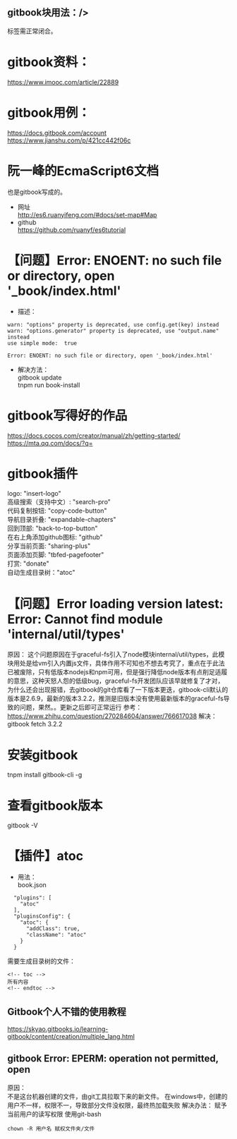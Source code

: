 ## gitbook块用法：/>  
<font size=2></font>
标签需正常闭合。

# gitbook资料：
https://www.imooc.com/article/22889

# gitbook用例：
https://docs.gitbook.com/account
https://www.jianshu.com/p/421cc442f06c

# 阮一峰的EcmaScript6文档
也是gitbook写成的。
+ 网址  
http://es6.ruanyifeng.com/#docs/set-map#Map
+ github   
https://github.com/ruanyf/es6tutorial

# 【问题】Error: ENOENT: no such file or directory, open '_book/index.html'
+ 描述：  
``` 
warn: "options" property is deprecated, use config.get(key) instead 
warn: "options.generator" property is deprecated, use "output.name" instead 
use simple mode:  true

Error: ENOENT: no such file or directory, open '_book/index.html'
```
+ 解决方法：   
gitbook update  
tnpm run book-install   

# gitbook写得好的作品
https://docs.cocos.com/creator/manual/zh/getting-started/
https://mta.qq.com/docs/?q=

# gitbook插件
logo: "insert-logo"    
高级搜索（支持中文）: "search-pro"   
代码复制按钮: "copy-code-button"   
导航目录折叠: "expandable-chapters"     
回到顶部: "back-to-top-button"   
在右上角添加github图标: "github"   
分享当前页面: "sharing-plus"   
页面添加页脚: "tbfed-pagefooter"   
打赏: "donate"   
自动生成目录树："atoc"

# 【问题】Error loading version latest: Error: Cannot find module 'internal/util/types'
原因：
这个问题原因在于graceful-fs引入了node模块internal/util/types，此模块用处是给vm引入内置js文件，具体作用不可知也不想去考究了，重点在于此法已被废除，只有低版本nodejs和npm可用，但是强行降低node版本有点削足适履的意思，这种天怒人怨的低级bug，graceful-fs开发团队应该早就修复了才对，为什么还会出现报错，去gitbook的git仓库看了一下版本更迭，gitbook-cli默认的版本是2.6.9，最新的版本3.2.2，推测是旧版本没有使用最新版本的graceful-fs导致的问题，果然。。更新之后即可正常运行
参考：
https://www.zhihu.com/question/270284604/answer/766617038
解决：
gitbook fetch 3.2.2

# 安装gitbook
tnpm install gitbook-cli -g

# 查看gitbook版本
gitbook -V

# 【插件】atoc
+ 用法：    
book.json
```
  "plugins": [
    "atoc"
  ],
  "pluginsConfig": {
    "atoc": {
      "addClass": true,
      "className": "atoc"
    }
  }
```
需要生成目录树的文件：   
```
<!-- toc -->
所有内容
<!-- endtoc -->
```

## Gitbook个人不错的使用教程
https://skyao.gitbooks.io/learning-gitbook/content/creation/multiple_lang.html

## gitbook Error: EPERM: operation not permitted, open
原因：  
不是这台机器创建的文件，由git工具拉取下来的新文件。
在windows中，创建的用户不一样，权限不一，导致部分文件没权限，最终热加载失败
解决办法：
赋予当前用户的读写权限
使用git-bash
```
chown -R 用户名 赋权文件夹/文件
```